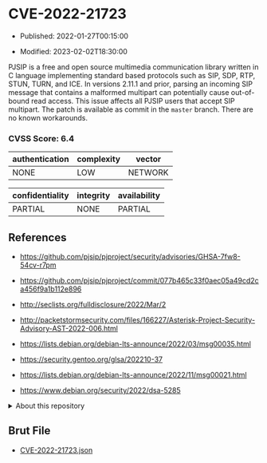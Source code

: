 # CVE-2022-21723

- Published: 2022-01-27T00:15:00

- Modified: 2023-02-02T18:30:00

PJSIP is a free and open source multimedia communication library written in C language implementing standard based protocols such as SIP, SDP, RTP, STUN, TURN, and ICE. In versions 2.11.1 and prior, parsing an incoming SIP message that contains a malformed multipart can potentially cause out-of-bound read access. This issue affects all PJSIP users that accept SIP multipart. The patch is available as commit in the `master` branch. There are no known workarounds.

### CVSS Score: **6.4**

| authentication | complexity | vector |
| --- | --- | --- |
| NONE | LOW | NETWORK |

| confidentiality | integrity | availability |
| --- | --- | --- |
| PARTIAL | NONE | PARTIAL |

## References

* https://github.com/pjsip/pjproject/security/advisories/GHSA-7fw8-54cv-r7pm

* https://github.com/pjsip/pjproject/commit/077b465c33f0aec05a49cd2ca456f9a1b112e896

* http://seclists.org/fulldisclosure/2022/Mar/2

* http://packetstormsecurity.com/files/166227/Asterisk-Project-Security-Advisory-AST-2022-006.html

* https://lists.debian.org/debian-lts-announce/2022/03/msg00035.html

* https://security.gentoo.org/glsa/202210-37

* https://lists.debian.org/debian-lts-announce/2022/11/msg00021.html

* https://www.debian.org/security/2022/dsa-5285

<details>
<summary>About this repository</summary> 

  This repository is part of the project [Live Hack CVE](https://github.com/Live-Hack-CVE). Main website can be found [www.live-hack.org](https://www.live-hack.org) 
  
  Made by [Sn0wAlice](https://github.com/Sn0wAlice) for the people that care about security and need to have a feed of the latest CVEs. Hope you enjoy it, don't forget to star the repo and follow me on [Twitter](https://twitter.com/Sn0wAlice) and [Github](https://github.com/Sn0wAlice). And that is my [personnal website](https://www.alice-snow.me/)

  - [Home Page](https://github.com/Live-Hack-CVE)
  - [Framework](https://github.com/Live-Hack-CVE/cve-framework)
  - [CVE database](https://github.com/Live-Hack-CVE/full_database)
  - [Changelog](https://github.com/Live-Hack-CVE/Changelog)
</details>

## Brut File

* [CVE-2022-21723.json](https://raw.githubusercontent.com/Live-Hack-CVE/full_database/main/cves/2022/CVE-2022-21723.json)


